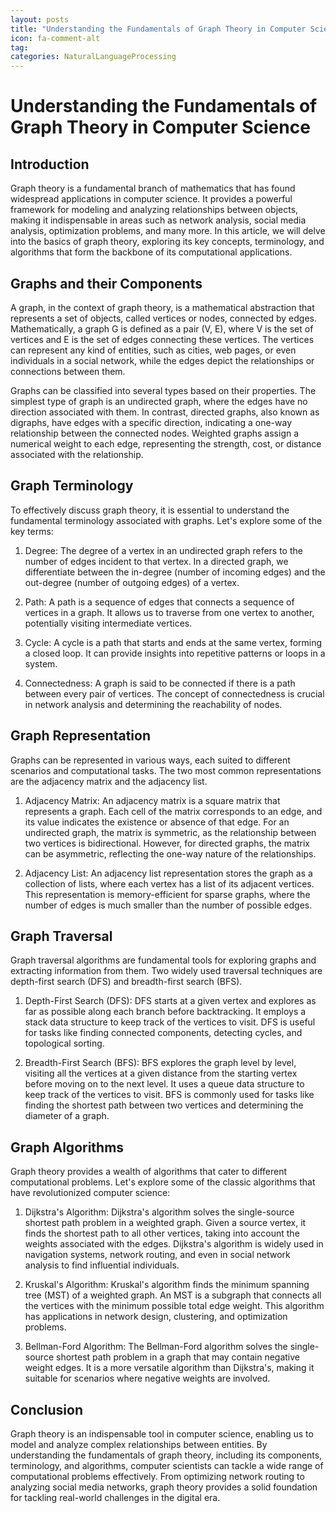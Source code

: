 ```yaml
---
layout: posts
title: "Understanding the Fundamentals of Graph Theory in Computer Science"
icon: fa-comment-alt
tag:      
categories: NaturalLanguageProcessing
---
```



# Understanding the Fundamentals of Graph Theory in Computer Science

## Introduction
Graph theory is a fundamental branch of mathematics that has found widespread applications in computer science. It provides a powerful framework for modeling and analyzing relationships between objects, making it indispensable in areas such as network analysis, social media analysis, optimization problems, and many more. In this article, we will delve into the basics of graph theory, exploring its key concepts, terminology, and algorithms that form the backbone of its computational applications.

## Graphs and their Components
A graph, in the context of graph theory, is a mathematical abstraction that represents a set of objects, called vertices or nodes, connected by edges. Mathematically, a graph G is defined as a pair (V, E), where V is the set of vertices and E is the set of edges connecting these vertices. The vertices can represent any kind of entities, such as cities, web pages, or even individuals in a social network, while the edges depict the relationships or connections between them.

Graphs can be classified into several types based on their properties. The simplest type of graph is an undirected graph, where the edges have no direction associated with them. In contrast, directed graphs, also known as digraphs, have edges with a specific direction, indicating a one-way relationship between the connected nodes. Weighted graphs assign a numerical weight to each edge, representing the strength, cost, or distance associated with the relationship.

## Graph Terminology
To effectively discuss graph theory, it is essential to understand the fundamental terminology associated with graphs. Let's explore some of the key terms:

1. Degree: The degree of a vertex in an undirected graph refers to the number of edges incident to that vertex. In a directed graph, we differentiate between the in-degree (number of incoming edges) and the out-degree (number of outgoing edges) of a vertex.

2. Path: A path is a sequence of edges that connects a sequence of vertices in a graph. It allows us to traverse from one vertex to another, potentially visiting intermediate vertices.

3. Cycle: A cycle is a path that starts and ends at the same vertex, forming a closed loop. It can provide insights into repetitive patterns or loops in a system.

4. Connectedness: A graph is said to be connected if there is a path between every pair of vertices. The concept of connectedness is crucial in network analysis and determining the reachability of nodes.

## Graph Representation
Graphs can be represented in various ways, each suited to different scenarios and computational tasks. The two most common representations are the adjacency matrix and the adjacency list.

1. Adjacency Matrix: An adjacency matrix is a square matrix that represents a graph. Each cell of the matrix corresponds to an edge, and its value indicates the existence or absence of that edge. For an undirected graph, the matrix is symmetric, as the relationship between two vertices is bidirectional. However, for directed graphs, the matrix can be asymmetric, reflecting the one-way nature of the relationships.

2. Adjacency List: An adjacency list representation stores the graph as a collection of lists, where each vertex has a list of its adjacent vertices. This representation is memory-efficient for sparse graphs, where the number of edges is much smaller than the number of possible edges.

## Graph Traversal
Graph traversal algorithms are fundamental tools for exploring graphs and extracting information from them. Two widely used traversal techniques are depth-first search (DFS) and breadth-first search (BFS).

1. Depth-First Search (DFS): DFS starts at a given vertex and explores as far as possible along each branch before backtracking. It employs a stack data structure to keep track of the vertices to visit. DFS is useful for tasks like finding connected components, detecting cycles, and topological sorting.

2. Breadth-First Search (BFS): BFS explores the graph level by level, visiting all the vertices at a given distance from the starting vertex before moving on to the next level. It uses a queue data structure to keep track of the vertices to visit. BFS is commonly used for tasks like finding the shortest path between two vertices and determining the diameter of a graph.

## Graph Algorithms
Graph theory provides a wealth of algorithms that cater to different computational problems. Let's explore some of the classic algorithms that have revolutionized computer science:

1. Dijkstra's Algorithm: Dijkstra's algorithm solves the single-source shortest path problem in a weighted graph. Given a source vertex, it finds the shortest path to all other vertices, taking into account the weights associated with the edges. Dijkstra's algorithm is widely used in navigation systems, network routing, and even in social network analysis to find influential individuals.

2. Kruskal's Algorithm: Kruskal's algorithm finds the minimum spanning tree (MST) of a weighted graph. An MST is a subgraph that connects all the vertices with the minimum possible total edge weight. This algorithm has applications in network design, clustering, and optimization problems.

3. Bellman-Ford Algorithm: The Bellman-Ford algorithm solves the single-source shortest path problem in a graph that may contain negative weight edges. It is a more versatile algorithm than Dijkstra's, making it suitable for scenarios where negative weights are involved.

## Conclusion
Graph theory is an indispensable tool in computer science, enabling us to model and analyze complex relationships between entities. By understanding the fundamentals of graph theory, including its components, terminology, and algorithms, computer scientists can tackle a wide range of computational problems effectively. From optimizing network routing to analyzing social media networks, graph theory provides a solid foundation for tackling real-world challenges in the digital era.